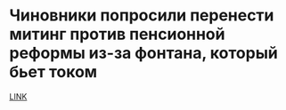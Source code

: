 # Чиновники попросили перенести митинг против пенсионной реформы из-за фонтана, который бьет током



[LINK](https://varlamov.ru/3007012.html)